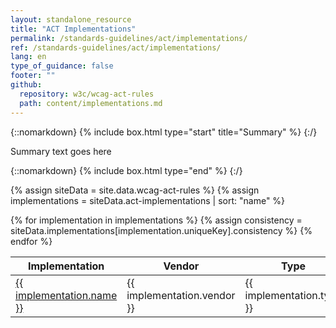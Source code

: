 ```yaml
---
layout: standalone_resource
title: "ACT Implementations"
permalink: /standards-guidelines/act/implementations/
ref: /standards-guidelines/act/implementations/
lang: en
type_of_guidance: false
footer: ""
github:
  repository: w3c/wcag-act-rules
  path: content/implementations.md
---
```


{::nomarkdown} {% include box.html type="start" title="Summary" %} {:/}

Summary text goes here

{::nomarkdown} {% include box.html type="end" %} {:/}

{% assign siteData = site.data.wcag-act-rules %}
{% assign implementations = siteData.act-implementations | sort: "name" %}

<table>
  <thead>
    <tr>
      <th>Implementation</th>
      <th>Vendor</th>
      <th>Type</th>
      <th>Standards</th>
      <th>Consistent rules</th>
    </tr>
  </thead>
  <tbody>
    {% for implementation in implementations %}
      {% assign consistency = siteData.implementations[implementation.uniqueKey].consistency %}
      <tr>
        <td><a href="./{{ urlSlug }}">
          {{ implementation.name }}
        </a></td>
        <td>{{ implementation.vendor }}</td>
        <td>{{ implementation.type }}</td>
        <td>{{ implementation.standards | join ", " }}</td>
        <td>{{ consistency.complete }}</td>
      </tr>
    {% endfor %}
  </tbody>
</table>
